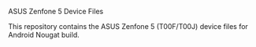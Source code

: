 ASUS Zenfone 5 Device Files

This repository contains the ASUS Zenfone 5 (T00F/T00J) device files for Android Nougat build.
